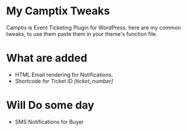 # My Camptix Tweaks
Camptix is Event Ticketing Plugin for WordPress. here are my common tweaks, to use them paste them in your theme's function file.

# What are added
- HTML Email rendering for Notifications.
- Shortcode for Ticket ID _[ticket_number]_

# Will Do some day
- SMS Notifications for Buyer